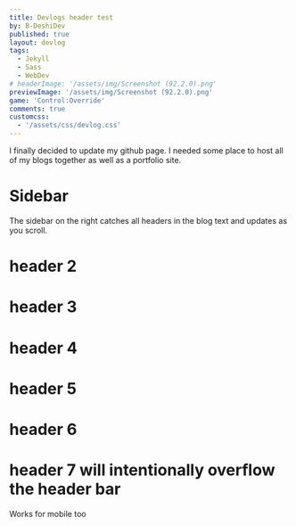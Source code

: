 ```yaml
---
title: Devlogs header test
by: B-DeshiDev
published: true
layout: devlog
tags:
  - Jekyll
  - Sass
  - WebDev
# headerImage: '/assets/img/Screenshot (92.2.0).png'
previewImage: '/assets/img/Screenshot (92.2.0).png'
game: 'Control:Override'
comments: true
customcss:
  - '/assets/css/devlog.css'
---
```

I finally decided to update my github page. I needed some place to host all of my blogs together as well as a portfolio site. 
# Sidebar
The sidebar on the right catches all headers in the blog text and updates as you scroll.
# header 2
# header 3
# header 4
# header 5
# header 6
# header 7 will intentionally overflow the header bar
Works for mobile too